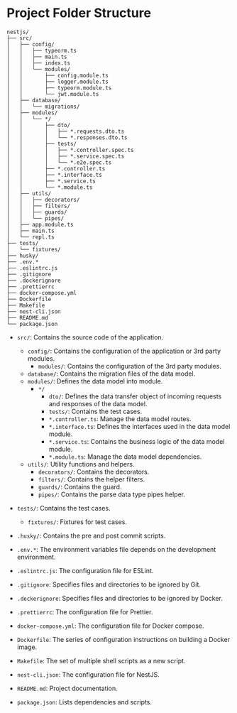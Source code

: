 # Project Folder Structure

```
nestjs/
├── src/
│   ├── config/
│   │   ├── typeorm.ts
│   │   ├── main.ts
│   │   ├── index.ts    
│   │   └── modules/
│   │       ├── config.module.ts
│   │       ├── logger.module.ts
│   │       ├── typeorm.module.ts
│   │       └── jwt.module.ts
│   ├── database/
│   │   └── migrations/
│   ├── modules/
│   │   └── */
│   │       ├── dto/
│   │       │   ├── *.requests.dto.ts
│   │       │   └── *.responses.dto.ts
│   │       ├── tests/
│   │       │   ├── *.controller.spec.ts
│   │       │   ├── *.service.spec.ts
│   │       │   └── *.e2e.spec.ts
│   │       ├── *.controller.ts
│   │       ├── *.interface.ts
│   │       ├── *.service.ts
│   │       └── *.module.ts
│   ├── utils/
│   │   ├── decorators/
│   │   ├── filters/
│   │   ├── guards/
│   │   └── pipes/
│   ├── app.module.ts
│   ├── main.ts
│   └── repl.ts
├── tests/
│   └── fixtures/
├── husky/
├── .env.*
├── .eslintrc.js
├── .gitignore
├── .dockerignore
├── .prettierrc
├── docker-compose.yml
├── Dockerfile
├── Makefile
├── nest-cli.json
├── README.md
└── package.json
```

- `src/`: Contains the source code of the application.
  - `config/`: Contains the configuration of the application or 3rd party modules.
    - `modules/`: Contains the configuration of the 3rd party modules.
  - `database/`: Contains the migration files of the data model.
  - `modules/`: Defines the data model into module.
    - `*/`
      - `dto/`: Defines the data transfer object of incoming requests and responses of the data model.
      - `tests/`: Contains the test cases.
      - `*.controller.ts`: Manage the data model routes.
      - `*.interface.ts`: Defines the interfaces used in the data model module.
      - `*.service.ts`: Contains the business logic of the data model module.
      - `*.module.ts`: Manage the data model dependencies.
  - `utils/`: Utility functions and helpers.
    - `decorators/`: Contains the decorators.
    - `filters/`: Contains the helper filters.
    - `guards/`: Contains the guard.
    - `pipes/`: Contains the parse data type pipes helper.

- `tests/`: Contains the test cases.
  - `fixtures/`: Fixtures for test cases.

- `.husky/`: Contains the pre and post commit scripts.

- `.env.*`: The environment variables file depends on the development environment.
- `.eslintrc.js`: The configuration file for ESLint.
- `.gitignore`: Specifies files and directories to be ignored by Git.
- `.dockerignore`: Specifies files and directories to be ignored by Docker.
- `.prettierrc`: The configuration file for Prettier.
- `docker-compose.yml`: The configuration file for Docker compose.
- `Dockerfile`: The series of configuration instructions on building a Docker image.
- `Makefile`: The set of multiple shell scripts as a new script.
- `nest-cli.json`: The configuration file for NestJS.
- `README.md`: Project documentation.
- `package.json`: Lists dependencies and scripts.
